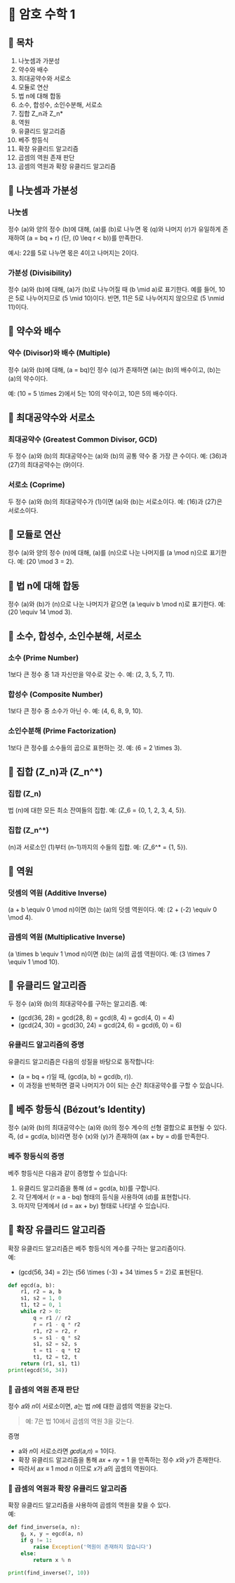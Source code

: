 # 📘 암호 수학 1

## 📑 목차
1. 나눗셈과 가분성
2. 약수와 배수
3. 최대공약수와 서로소
4. 모듈로 연산
5. 법 n에 대해 합동
6. 소수, 합성수, 소인수분해, 서로소
7. 집합 Z_n과 Z_n*
8. 역원
9. 유클리드 알고리즘
10. 베주 항등식
11. 확장 유클리드 알고리즘
12. 곱셈의 역원 존재 판단
13. 곱셈의 역원과 확장 유클리드 알고리즘

## 🔢 나눗셈과 가분성
### 나눗셈
정수 \(a\)와 양의 정수 \(b\)에 대해, \(a\)를 \(b\)로 나누면 몫 \(q\)와 나머지 \(r\)가 유일하게 존재하여 \(a = bq + r\) (단, \(0 \leq r < b\))를 만족한다. 

예시: 22를 5로 나누면 몫은 4이고 나머지는 2이다. 

### 가분성 (Divisibility)
정수 \(a\)와 \(b\)에 대해, \(a\)가 \(b\)로 나누어질 때 \(b \mid a\)로 표기한다. 예를 들어, 10은 5로 나누어지므로 \(5 \mid 10\)이다. 반면, 11은 5로 나누어지지 않으므로 \(5 \nmid 11\)이다.

## 📏 약수와 배수
### 약수 (Divisor)와 배수 (Multiple)
정수 \(a\)와 \(b\)에 대해, \(a = bq\)인 정수 \(q\)가 존재하면 \(a\)는 \(b\)의 배수이고, \(b\)는 \(a\)의 약수이다.

예: \(10 = 5 \times 2\)에서 5는 10의 약수이고, 10은 5의 배수이다. 

## 📐 최대공약수와 서로소
### 최대공약수 (Greatest Common Divisor, GCD)
두 정수 \(a\)와 \(b\)의 최대공약수는 \(a\)와 \(b\)의 공통 약수 중 가장 큰 수이다. 예: \(36\)과 \(27\)의 최대공약수는 \(9\)이다.

### 서로소 (Coprime)
두 정수 \(a\)와 \(b\)의 최대공약수가 \(1\)이면 \(a\)와 \(b\)는 서로소이다. 예: \(16\)과 \(27\)은 서로소이다.

## 🧮 모듈로 연산
정수 \(a\)와 양의 정수 \(n\)에 대해, \(a\)를 \(n\)으로 나눈 나머지를 \(a \mod n\)으로 표기한다. 예: \(20 \mod 3 = 2\).

## 🔢 법 n에 대해 합동
정수 \(a\)와 \(b\)가 \(n\)으로 나눈 나머지가 같으면 \(a \equiv b \mod n\)로 표기한다. 예: \(20 \equiv 14 \mod 3\).

## 🔢 소수, 합성수, 소인수분해, 서로소
### 소수 (Prime Number)
1보다 큰 정수 중 1과 자신만을 약수로 갖는 수. 예: \(2, 3, 5, 7, 11\).

### 합성수 (Composite Number)
1보다 큰 정수 중 소수가 아닌 수. 예: \(4, 6, 8, 9, 10\).

### 소인수분해 (Prime Factorization)
1보다 큰 정수를 소수들의 곱으로 표현하는 것. 예: \(6 = 2 \times 3\).

## 🔢 집합 \(Z_n\)과 \(Z_n^*\)
### 집합 \(Z_n\)
법 \(n\)에 대한 모든 최소 잔여들의 집합. 예: \(Z_6 = \{0, 1, 2, 3, 4, 5\}\).

### 집합 \(Z_n^*\)
\(n\)과 서로소인 \(1\)부터 \(n-1\)까지의 수들의 집합. 예: \(Z_6^* = \{1, 5\}\).

## 🔄 역원
### 덧셈의 역원 (Additive Inverse)
\(a + b \equiv 0 \mod n\)이면 \(b\)는 \(a\)의 덧셈 역원이다. 예: \(2 + (-2) \equiv 0 \mod 4\).

### 곱셈의 역원 (Multiplicative Inverse)
\(a \times b \equiv 1 \mod n\)이면 \(b\)는 \(a\)의 곱셈 역원이다. 예: \(3 \times 7 \equiv 1 \mod 10\).

## 🔄 유클리드 알고리즘
두 정수 \(a\)와 \(b\)의 최대공약수를 구하는 알고리즘. 
예:
- \(gcd(36, 28) = gcd(28, 8) = gcd(8, 4) = gcd(4, 0) = 4\)
- \(gcd(24, 30) = gcd(30, 24) = gcd(24, 6) = gcd(6, 0) = 6\)

### 유클리드 알고리즘의 증명
유클리드 알고리즘은 다음의 성질을 바탕으로 동작합니다:
- \(a = bq + r\)일 때, \(gcd(a, b) = gcd(b, r)\).
- 이 과정을 반복하면 결국 나머지가 0이 되는 순간 최대공약수를 구할 수 있습니다.

## 📜 베주 항등식 (Bézout’s Identity)
정수 \(a\)와 \(b\)의 최대공약수는 \(a\)와 \(b\)의 정수 계수의 선형 결합으로 표현될 수 있다. 즉, \(d = gcd(a, b)\)라면 정수 \(x\)와 \(y\)가 존재하여 \(ax + by = d\)를 만족한다.

### 베주 항등식의 증명
베주 항등식은 다음과 같이 증명할 수 있습니다:
1. 유클리드 알고리즘을 통해 \(d = gcd(a, b)\)를 구합니다.
2. 각 단계에서 \(r = a - bq\) 형태의 등식을 사용하여 \(d\)를 표현합니다.
3. 마지막 단계에서 \(d = ax + by\) 형태로 나타낼 수 있습니다.

## 🔄 확장 유클리드 알고리즘
확장 유클리드 알고리즘은 베주 항등식의 계수를 구하는 알고리즘이다.  
예:
- \(gcd(56, 34) = 2\)는 \(56 \times (-3) + 34 \times 5 = 2\)로 표현된다.

```python
def egcd(a, b):
    r1, r2 = a, b
    s1, s2 = 1, 0
    t1, t2 = 0, 1
    while r2 > 0:
        q = r1 // r2
        r = r1 - q * r2
        r1, r2 = r2, r
        s = s1 - q * s2
        s1, s2 = s2, s
        t = t1 - q * t2
        t1, t2 = t2, t
    return (r1, s1, t1)
print(egcd(56, 34))
```

### 🔄 곱셈의 역원 존재 판단
정수 𝑎와 𝑛이 서로소이면, 𝑎는 법 𝑛에 대한 곱셈의 역원을 갖는다.  
> 예: 7은 법 10에서 곱셈의 역원 3을 갖는다.

증명
- a와 𝑛이 서로소라면 𝑔𝑐𝑑(𝑎,𝑛) = 1이다.
- 확장 유클리드 알고리즘을 통해 𝑎𝑥 + 𝑛𝑦 = 1 을 만족하는 정수 𝑥와 𝑦가 존재한다.
- 따라서 𝑎𝑥 ≡ 1 mod 𝑛 이므로 𝑥가 𝑎의 곱셈의 역원이다.

### 🔄 곱셈의 역원과 확장 유클리드 알고리즘
확장 유클리드 알고리즘을 사용하여 곱셈의 역원을 찾을 수 있다.  
예:

```python
def find_inverse(a, n):
    g, x, y = egcd(a, n)
    if g != 1:
        raise Exception('역원이 존재하지 않습니다')
    else:
        return x % n

print(find_inverse(7, 10))
```
